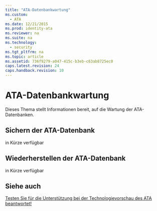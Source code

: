 ```yaml
---
title: "ATA-Datenbankwartung"
ms.custom: 
  - ATA
ms.date: 12/21/2015
ms.prod: identity-ata
ms.reviewer: na
ms.suite: na
ms.technology: 
  - security
ms.tgt_pltfrm: na
ms.topic: article
ms.assetid: 736f9279-a047-415c-b3eb-c63ab8725ec0
caps.latest.revision: 24
caps.handback.revision: 10
---
```

# ATA-Datenbankwartung
Dieses Thema stellt Informationen bereit, auf die Wartung der ATA-Datenbanken.


## Sichern der ATA-Datenbank

in Kürze verfügbar


## Wiederherstellen der ATA-Datenbank

in Kürze verfügbar


## Siehe auch

[Testen Sie für die Unterstützung bei der Technologievorschau des ATA beantwortet!](https://social.technet.microsoft.com/Forums/security/en-US/home?forum=mata)





